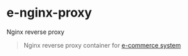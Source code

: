 # e-nginx-proxy
Nginx reverse proxy

> Nginx reverse proxy container for [e-commerce system](https://github.com/waelwalid/e-commerce-micro "e-commerce system")
